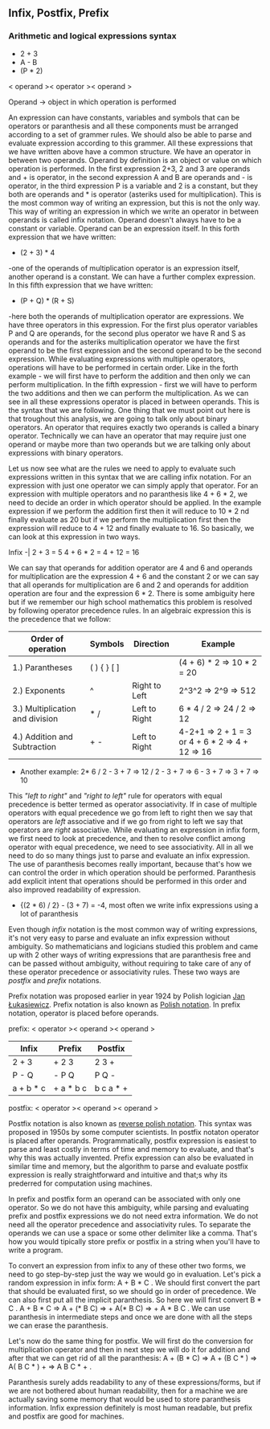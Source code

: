## Infix, Postfix, Prefix

### Arithmetic and logical expressions syntax

- 2 + 3
- A - B
- (P * 2)

< operand >< operator >< operand >

Operand -> object in which operation is performed

An expression can have constants, variables and symbols that can be operators or paranthesis and all these components must be arranged according to a set of grammer rules. We should also be able to parse and evaluate expression according to this grammer. All these expressions that we have written above have a common structure. We have an operator in between two operands. Operand by definition is an object or value on which operation is performed. In the first expression 2+3, 2 and 3 are operands and + is operator, in the second expression A and B are operands and - is operator, in the third expression P is a variable and 2 is a constant, but they both are operands and * is operator (asteriks used for multiplication). This is the most common way of writing an expression, but this is not the only way. This way of writing an expression in which we write an operator in between operands is called infix notation. Operand doesn't always have to be a constant or variable. Operand can be an expression itself. In this forth expression that we have written:
- (2 + 3) * 4

-one of the operands of multiplication operator is an expression itself, another operand is a constant. We can have a further complex expression. In this fifth expression that we have written:
- (P + Q) * (R + S)

-here both the operands of multiplication operator are expressions. We have three operators in this expression. For the first plus operator variables P and Q are operands, for the second plus operator we have R and S  as operands and for the asteriks multiplication operator we have the first operand to be the first expression and the second operand to be the second expression. While evaluating expressions with multiple operators, operations will have to be performed in certain order. Like in the forth example - we will first have to perform the addition and then only we can perform multiplication. In the fifth expression - first we will have to perform the two additions and then we can perform the multiplication. As we can see in all these expressions operator is placed in between operands. This is the syntax that we are following. One thing that we must point out here is that troughout this analysis, we are going to talk only about binary operators. An operator that requires exactly two operands is called a binary operator. Technically we can have an operator that may require just one operand or maybe more than two operands but we are talking only about expressions with binary operators.

Let us now see what are the rules we need to apply to evaluate such expressions written in this syntax that we are calling infix notation. For an expression with just one operator we can simply apply that operator. For an expression with multiple operators and no paranthesis like 4 + 6 * 2, we need to decide an order in which operator should be applied. In the example expression if we perform the addition first then it will reduce to 10 * 2 nd finally evaluate as 20 but if we perform the multiplication first
then the expression will reduce to 4 + 12 and finally evaluate to 16. So basically, we can look at this expression in two ways.

Infix
-|
2 + 3 = 5
4 + 6 * 2 = 4 + 12 = 16

We can say that operands for addition operator are 4 and 6 and operands for multiplication are the expression 4 + 6 and the constant 2 or we can say that all operands for multiplication are 6 and 2 and operands for addition operation are four and the expression 6 * 2. There is some ambiguity here but if we remember our high school mathematics this problem is resolved by following operator precedence rules. In an algebraic expression this is the precedence that we follow:

Order of operation|Symbols|Direction|Example
-|-|-|-
1.) Parantheses| ( ) { } [ ]|| (4 + 6) * 2 ⇒ 10 * 2 = 20
2.) Exponents|^|Right to Left|2^3^2 => 2^9 ⇒ 512
3.) Multiplication and division|* /|Left to Right| 6 * 4 / 2 ⇒ 24 / 2 ⇒ 12
4.) Addition and Subtraction|+ -|Left to Right|4-2+1 ⇒ 2 + 1 = 3 or 4 + 6 * 2 ⇒ 4 + 12 ⇒ 16

- Another example: 2* 6 / 2 - 3 + 7 ⇒ 12 / 2 - 3 + 7 ⇒ 6 - 3 + 7 ⇒ 3 + 7 ⇒ 10

This *"left to right"* and *"right to left"* rule for operators with equal precedence is better termed as operator associativity. If in case of multiple operators with equal precedence we go from left to right then we say that operators are *left* associative and if we go from right to left we say that operators are *right* associative. While evaluating an expression in infix form, we first need to look at precedence, and then to resolve conflict among operator with equal precedence, we need to see associativity. All in all we need to do so many things just to parse and evaluate an infix expression. The use of paranthesis becomes really important, because that's how we can control the order in which operation should be performed. Paranthesis add explicit intent that operations should be performed in this order and also improved readability of expression. 

- {(2 * 6) / 2} - (3 + 7) = -4, most often we write infix expressions using a lot of paranthesis 

Even though *infix* notation is the most common way of writing expressions, it's not very easy to parse and evaluate an infix expression without ambiguity. So mathematicians and logicians studied this problem and came up with 2 other ways of writing expressions that are paranthesis free and can be passed without ambiguity, without requiring to take care of any of these operator precedence or associativity rules. These two ways are *postfix* and *prefix* notations.

Prefix notation was proposed earlier in year 1924 by Polish logician [Jan Łukasiewicz](https://en.wikipedia.org/wiki/Jan_Łukasiewicz). Prefix notation is also known as [Polish notation](https://en.wikipedia.org/wiki/Polish_notation). In prefix notation, operator is placed before operands.

prefix: < operator >< operand >< operand >

Infix|Prefix|Postfix 
-|-|-
2 + 3 | + 2 3 | 2 3 +
P - Q | - P Q | P Q -
a + b * c| + a * b c | b c a * +

postfix: < operator >< operand >< operand >

Postfix notation is also known as [reverse polish notation](https://en.wikipedia.org/wiki/Reverse_Polish_notation
). This syntax was proposed in 1950s by some computer scientists. In postfix notaton operator is placed after operands. Programmatically, postfix expression is easiest to parse and least costly in terms of time and memory to evaluate, and that's why this was actually invented. Prefix expression can also be evaluated in similar time and memory, but the algorithm to parse and evaluate postfix expression is really straightforward and intuitive and that;s why its prederred for computation using machines.

In prefix and postfix form an operand can be associated with only one operator. So we do not have this ambiguity, while parsing and evaluating prefix and postfix expressions we do not need extra information. We do not need all the operator precedence and associativity rules. To separate the operands we can use a space or some other delimiter like a comma. That's how you would tipically store prefix or postfix in a string when you'll have to write a program.

To convert an expression from infix to any of these other two forms, we need to go step-by-step just the way we would go in evaluation. Let's pick a random expression in infix form: A + B * C . We should first convert the part that should be evaluated first, so we should go in order of precedence. We can also first put all the implicit paranthesis. So here we will first convert B * C . A + B * C ⇒ A + (* B C) ⇒ + A(* B C) ⇒ + A * B C . We can use paranthesis in intermediate steps and once we are done with all the steps we can erase the paranthesis. 

Let's now do the same thing for postfix. We will first do the conversion for multiplication operator and then in next step we will do it for addition and after that we can get rid of all the paranthesis: A + (B * C) ⇒ A + (B C * ) ⇒ A( B C * ) + ⇒ A B C * + .

Paranthesis surely adds readability to any of these expressions/forms, but if we are not bothered about human readability, then for a machine we are actually saving some memory that would be used to store paranthesis information. Infix expression definitely is most human readable, but prefix and postfix are good for machines.

